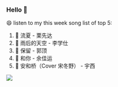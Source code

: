 

### Hello 👋

😄 listen to my this week song list of top 5:

1. 🎵 流夏 - 栗先达
2. 🎵 雨后的天空 - 李学仕
3. 🎵 保留 - 郭顶
4. 🎵 和你 - 余佳运
5. 🎵 安和桥（Cover 宋冬野） - 宇西

<img align="left"  src="https://github-readme-stats.vercel.app/api?username=370966584&show_icons=true&theme=radical" />